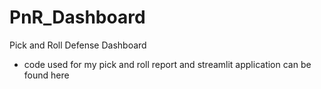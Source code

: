 # PnR_Dashboard
Pick and Roll Defense Dashboard


- code used for my pick and roll report and streamlit application can be found here 
